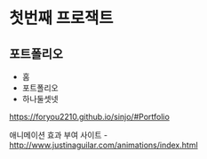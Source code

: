 # 첫번째 프로잭트

## 포트폴리오

- 홈
- 포트폴리오
- 하나둘셋넷

https://foryou2210.github.io/sinjo/#Portfolio

애니메이션 효과 부여 사이트 - http://www.justinaguilar.com/animations/index.html